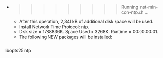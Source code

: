 * >>>>>>>>> Running inst-min-con-ntp.sh ...
  * After this operation, 2,341 kB of additional disk space will be used.
  * Install Network Time Protocol: ntp.
  * Disk size = 1788836K. Space Used = 3268K. Runtime = 00:00:00:01.
  * The following NEW packages will be installed:
  ```bash
libopts25 ntp
  ```
